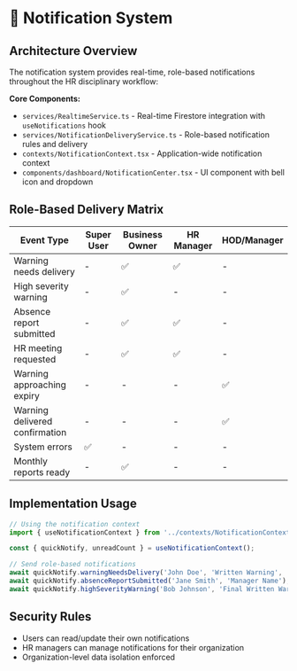 # 🔔 Notification System

## Architecture Overview
The notification system provides real-time, role-based notifications throughout the HR disciplinary workflow:

**Core Components:**
- `services/RealtimeService.ts` - Real-time Firestore integration with `useNotifications` hook
- `services/NotificationDeliveryService.ts` - Role-based notification rules and delivery
- `contexts/NotificationContext.tsx` - Application-wide notification context
- `components/dashboard/NotificationCenter.tsx` - UI component with bell icon and dropdown

## Role-Based Delivery Matrix

| Event Type | Super User | Business Owner | HR Manager | HOD/Manager |
|------------|------------|----------------|------------|-------------|
| Warning needs delivery | - | ✅ | ✅ | - |
| High severity warning | - | ✅ | - | - |
| Absence report submitted | - | ✅ | ✅ | - |
| HR meeting requested | - | ✅ | ✅ | - |
| Warning approaching expiry | - | - | - | ✅ |
| Warning delivered confirmation | - | - | - | ✅ |
| System errors | ✅ | - | - | - |
| Monthly reports ready | - | ✅ | - | - |

## Implementation Usage

```typescript
// Using the notification context
import { useNotificationContext } from '../contexts/NotificationContext';

const { quickNotify, unreadCount } = useNotificationContext();

// Send role-based notifications
await quickNotify.warningNeedsDelivery('John Doe', 'Written Warning', 'Email');
await quickNotify.absenceReportSubmitted('Jane Smith', 'Manager Name');
await quickNotify.highSeverityWarning('Bob Johnson', 'Final Written Warning');
```

## Security Rules
- Users can read/update their own notifications
- HR managers can manage notifications for their organization
- Organization-level data isolation enforced